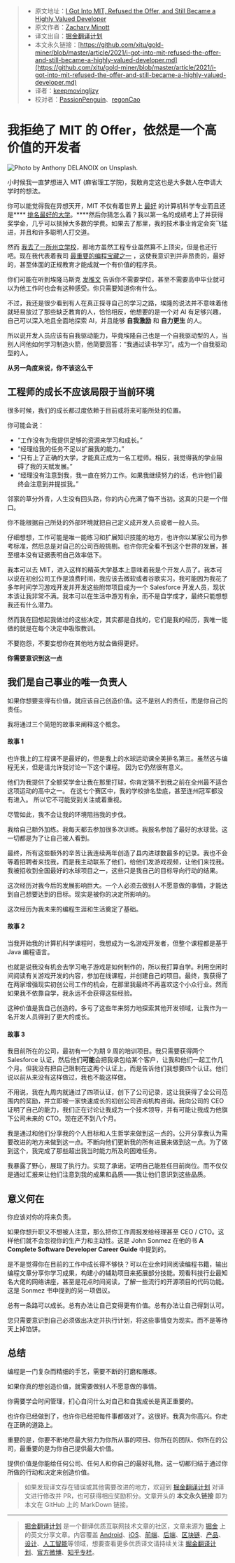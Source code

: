 > - 原文地址：[I Got Into MIT, Refused the Offer, and Still Became a Highly Valued Developer](https://medium.com/better-programming/i-got-into-mit-refused-the-offer-and-still-became-a-highly-valued-developer-a4bff1b8cac2)
> - 原文作者：[Zachary Minott](https://medium.com/@zack_minott)
> - 译文出自：[掘金翻译计划](https://github.com/xitu/gold-miner)
> - 本文永久链接：[https://github.com/xitu/gold-miner/blob/master/article/2021/i-got-into-mit-refused-the-offer-and-still-became-a-highly-valued-developer.md](https://github.com/xitu/gold-miner/blob/master/article/2021/i-got-into-mit-refused-the-offer-and-still-became-a-highly-valued-developer.md)
> - 译者：[keepmovingljzy](https://github.com/keepmovingljzy)
> - 校对者：[PassionPenguin](https://github.com/PassionPenguin)、[regonCao](https://github.com/regon-cao)

# 我拒绝了 MIT 的 Offer，依然是一个高价值的开发者

![Photo by [Anthony DELANOIX](https://unsplash.com/@anthonydelanoix?utm_source=medium&utm_medium=referral) on [Unsplash](https://unsplash.com?utm_source=medium&utm_medium=referral).](https://cdn-images-1.medium.com/max/11232/0*pqI507rUeD-sclHu)

小时候我一直梦想进入 MIT (麻省理工学院)，我敢肯定这也是大多数人在申请大学时的想法。

你可以能觉得我在异想天开，MIT 不仅有着世界上 [最好](https://www.businessinsider.com/best-computer-science-schools-in-the-world-2018-3#1-massachusetts-institute-of-technology-mit-50) 的计算机科学专业而且还是**** [排名最好的大学](https://news.mit.edu/2020/qs-world%E2%80%99s-no-1-university-2020-21-0609#:~:text=for%202020%2021-,QS%20ranks%20MIT%20the%20world's%20No.,first%20in%2012%20subject%20areas.)。****然后你猜怎么着？我以第一名的成绩考上了并获得奖学金，几乎可以抵掉大多数的学费。如果去了那里，我的技术事业肯定会突飞猛进，并且和许多聪明人打交道。

然而 [我去了一所州立学校](https://medium.com/the-ascent/4-brutally-honest-reasons-why-i-declined-my-offer-to-the-worlds-best-university-for-a-state-school-6a70d8a452e7)，那地方虽然工程专业虽然算不上顶尖，但是也还行吧。现在我代表着我司 [最重要的编程宝藏之一](https://medium.com/better-programming/how-i-made-myself-a-more-valuable-programmer-in-6-months-and-how-you-can-too-97f3323f9035) ，这使我意识到并非昂贵的，最好的，甚至体面的正规教育才能成就一个有价值的程序员。

你们可能在听到埃隆马斯克 [发推文](https://www.inc.com/jeff-haden/if-you-want-to-work-at-tesla-elon-musk-just-tweeted-he-doesnt-care-if-you-even-graduated-high-school-it-might-be-smartest-thing-hes-ever-said.html#:~:text=Musk%20doesn't%20care%20whether,will%20have%20to%20demonstrate%20knowledge.) 告诉你不需要学位，甚至不需要高中毕业就可以为他工作时也会有这种感受。你只需要知道你有什么。

不过，我还是很少看到有人在真正探寻自己的学习之路，埃隆的说法并不意味着他就轻易放过了那些缺乏教育的人，恰恰相反，他想要的是一个对 AI 有足够兴趣，自己可以深入地且全面地探索 AI，并且能够 **自我激励** 和 **自力更生** 的人。

所以说开发人员应该有自我驱动能力，毕竟埃隆自己也是一个自我驱动型的人，当别人问他如何学习制造火箭，他简要回答：“我通过读书学习”。成为一个自我驱动型的人。

**从另一角度来说，你不该这么干**

## 工程师的成长不应该局限于当前环境

很多时候，我们的成长都过度依赖于目前或将来可能所处的位置。

你可能会说：

- “工作没有为我提供足够的资源来学习和成长。”
- “经理给我的任务不足以扩展我的能力。”
- “只有上了正确的大学，才能真正成为一名工程师。相反，我觉得我的学业阻碍了我的天赋发展。”
- “经理没有注意到我，我一直在努力工作。如果我继续努力的话，也许他们最终会注意到并提拔我。”

邻家的草分外青，人生没有回头路，你的内心充满了悔不当初。这真的只是一个借口。

你不能根据自己所处的外部环境就把自己定义成开发人员或者一般人员。

仔细想想，工作可能是唯一能练习和扩展知识技能的地方，也许你以某家公司为参考标准，然后总是对自己的公司百般挑剔。也许你完全看不到这个世界的发展，甚至根本没有证据表明自己效率低下。

我本可以去 MIT，进入这样的精英大学基本上意味着我是个开发人员了。我本可以说在初创公司工作是浪费时间，我应该去微软或者谷歌实习。我可能因为我花了多年时间学习游戏开发并开发这些附带项目成为一个 Salesforce 开发人员，现状本该让我非常不满。我本可以在生活中游刃有余，而不是自学成才，最终只能想想我还有什么潜力。

然而我在回想起我做过的这些决定，其实都是自找的，它们是我的经历，我唯一能做的就是在每个决定中吸取教训。

不要抱怨，不要妄想你在其他地方就会做得更好。

**你需要意识到这一点**

## 我们是自己事业的唯一负责人

如果你想要变得有价值，就应该自己创造价值。这不是别人的责任，而是你自己的责任。

我将通过三个简短的故事来阐释这个概念。

#### 故事 1

也许我上的工程课不是最好的，但是我上的水球运动课全美排名第三。虽然这与编程无关，但是请允许我讨论一下这个课程。 因为它仍然很有意义。

他们为我提供了全额奖学金让我在那里打球，你肯定猜不到我之前在全州最不适合这项运动的高中之一。 在这七个赛区中，我的学校排名垫底，甚至连州冠军都没有进入。 所以它不可能受到关注或着重视。

尽管如此，我不会让我的环境阻挡我的步伐。

我给自己额外加练。我每天都去参加很多次训练。我报名参加了最好的水球营。这一切都是为了让自己被人看到。

最终，所有这些额外的辛苦让我连续两年创造了县内进球数最多的记录。我也不会等着招聘者来找我，而是我主动联系了他们，给他们发游戏视频，让他们来找我。我被招收到全国最好的水球项目之一，这些只是我自己的目标导向行动的结果。

这次经历对我今后的发展影响巨大。一个人必须去做别人不愿意做的事情，才能达到自己想要达到的目标。现实是被你的决定所影响的。

这次经历为我未来的编程生涯和生活奠定了基础。

#### 故事 2

当我开始我的计算机科学课程时，我想成为一名游戏开发者，但整个课程都是基于 Java 编程语言。

也就是说我没有机会去学习电子游戏是如何制作的，所以我打算自学。利用空闲时间阅读有关游戏开发的内容，参加在线课程，并创建自己的项目。最终，我获得了在两家增强现实初创公司工作的机会，在那里我最终不再喜欢这个小众行业。然而如果我不依靠自学，我永远不会获得这些经验。

这种价值是我自己创造的。多亏了这些年来努力地探索其他开发领域，让我作为一名开发人员得到了更大的成长。

#### 故事 3

我目前所在的公司，最初有一个为期 9 周的培训项目。我只需要获得两个 Salesforce 认证，然后他们**可能**会把我承包给某个客户，让我和他们一起工作几个月。但我没有把自己限制在这两个认证上，而是告诉他们我想要四个认证。他们说以前从来没有这样做过，我也不能这样做。

不用说，我在九周内就通过了四项认证，创下了公司记录，这让我获得了全公司范围内的奖励，并立即被一家快速成长的初创公司咨询机构咨询。我向公司的 CEO 证明了自己的能力，我们正在讨论让我成为一个技术领导，并有可能让我成为他旗下公司未来的 CTO。现在还不到八个月。

我是通过和他们分享我的个人目标和人生哲学来做到这一点的。公开分享我认为需要改进的地方来做到这一点。不断向他们更新我的所有进展来做到这一点。为了做到这个，我完成了那些超出我当时能力所及的困难任务。

我暴露了野心，展现了执行力。实现了承诺。证明自己能胜任目前岗位。而不仅仅是通过汇报来让他们注意到我的成果和品质——我让他们意识到这些品质。

## 意义何在

你应该对你的将来负责。

如果你想升职又不想被人注意，那么把你工作周报发给经理甚至 CEO / CTO。这样他们就不会忽视你的生产力和主动性。这是 John Sonmez 在他的书 **A Complete Software Developer Career Guide** 中提到的。

是不是觉得你在目前的工作中成长得不够快？可以在业余时间阅读编程书籍，输出编程文章分享你学习成果，构建小的辅助项目来拓展部分技能。观看科技行业最知名大佬的网络讲座，甚至是花点时间阅读，了解一些流行的开源项目的代码功能。这是 Sonmez 书中提到的另一项倡议。

总有一条路可以成长。总有办法让自己变得更有价值。总有办法让自己得到认可。

您只需要意识到自己必须做出决定并执行计划，将这些事情变为现实。而不是等待天上掉馅饼。

## 总结

编程是一门复杂而精细的手艺，需要不断的打磨和雕琢。

如果你真的想创造价值，就需要做别人不愿意做的事情。

你需要学会时间管理，扪心自问什么对自己和自我成长是真正重要的。

也许你已经做到了，也许你已经把每件事都做对了。这很好。我真为你高兴。你走在正确的道路上。

重要的是，你要不断地尽最大努力为你所从事的项目、你所在的团队、你所在的公司，最重要的是为你自己提供最大价值。

提供价值是你能给任何公司、任何人和你自己的最好礼物。这一切都归结于通过你所做的行动和决定来创造价值。

> 如果发现译文存在错误或其他需要改进的地方，欢迎到 [掘金翻译计划](https://github.com/xitu/gold-miner) 对译文进行修改并 PR，也可获得相应奖励积分。文章开头的 **本文永久链接** 即为本文在 GitHub 上的 MarkDown 链接。

------

> [掘金翻译计划](https://github.com/xitu/gold-miner) 是一个翻译优质互联网技术文章的社区，文章来源为 [掘金](https://juejin.im) 上的英文分享文章。内容覆盖 [Android](https://github.com/xitu/gold-miner#android)、[iOS](https://github.com/xitu/gold-miner#ios)、[前端](https://github.com/xitu/gold-miner#前端)、[后端](https://github.com/xitu/gold-miner#后端)、[区块链](https://github.com/xitu/gold-miner#区块链)、[产品](https://github.com/xitu/gold-miner#产品)、[设计](https://github.com/xitu/gold-miner#设计)、[人工智能](https://github.com/xitu/gold-miner#人工智能)等领域，想要查看更多优质译文请持续关注 [掘金翻译计划](https://github.com/xitu/gold-miner)、[官方微博](http://weibo.com/juejinfanyi)、[知乎专栏](https://zhuanlan.zhihu.com/juejinfanyi)。

